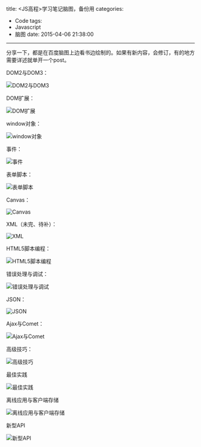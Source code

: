 title: <JS高程>学习笔记脑图，备份用
categories:
  - Code
tags:
  - Javascript
  - 脑图
date: 2015-04-06 21:38:00
---
分享一下，都是在百度脑图上边看书边绘制的。如果有新内容，会修订，有的地方需要详述就单开一个post。

DOM2与DOM3：

![DOM2与DOM3](http://my404forest.qiniudn.com/DOM2与DOM3.png)

<!-- more -->

DOM扩展：

![DOM扩展](http://my404forest.qiniudn.com/DOM扩展.png)

window对象：

![window对象](http://my404forest.qiniudn.com/Window对象.png)

事件：

![事件](http://my404forest.qiniudn.com/事件.png)

表单脚本：

![表单脚本](http://my404forest.qiniudn.com/表单脚本.png)

Canvas：

![Canvas](http://my404forest.qiniudn.com/Canvas.png)

XML（未完、待补）：

![XML](http://my404forest.qiniudn.com/XML.png)

HTML5脚本编程：

![HTML5脚本编程](http://my404forest.qiniudn.com/HTML5脚本编程.png)

错误处理与调试：

![错误处理与调试](http://my404forest.qiniudn.com/错误处理与调试.png)

JSON：

![JSON](http://my404forest.qiniudn.com/JSON.png)

Ajax与Comet：

![Ajax与Comet](http://my404forest.qiniudn.com/Ajax与Comet.png)

高级技巧：

![高级技巧](http://my404forest.qiniudn.com/高级技巧.png)

最佳实践

![最佳实践](http://my404forest.qiniudn.com/最佳实践.png)

离线应用与客户端存储

![离线应用与客户端存储](http://my404forest.qiniudn.com/离线应用与客户端存储.png)

新型API

![新型API](http://my404forest.qiniudn.com/新型API.png)